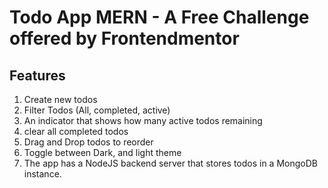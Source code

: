 # Todo App MERN - A Free Challenge offered by Frontendmentor

## Features

1. Create new todos
2. Filter Todos (All, completed, active)
3. An indicator that shows how many active todos remaining
4. clear all completed todos
5. Drag and Drop todos to reorder
6. Toggle between Dark, and light theme
7. The app has a NodeJS backend server that stores todos in a MongoDB instance.
